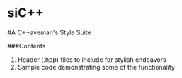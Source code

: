 siC++
=====

#A C++aveman's Style Suite

###Contents

1. Header (.hpp) files to include for stylish endeavors
2. Sample code demonstrating some of the functionality
